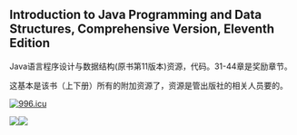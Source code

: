 ## Introduction to Java Programming and Data Structures, Comprehensive Version, Eleventh Edition

Java语言程序设计与数据结构(原书第11版本)资源，代码。31-44章是奖励章节。   

这基本是该书（上下册）所有的附加资源了，资源是管出版社的相关人员要的。

<a href="https://996.icu"><img src="https://img.shields.io/badge/link-996.icu-red.svg" alt="996.icu"></a>  

![](https://i.imgur.com/l3cYbe9.png)![](https://i.imgur.com/BHpJhvx.png)



